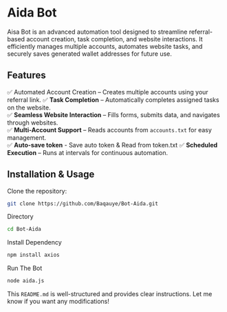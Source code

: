 # Aida Bot  

Aisa Bot is an advanced automation tool designed to streamline referral-based account creation, task completion, and website interactions. It efficiently manages multiple accounts, automates website tasks, and securely saves generated wallet addresses for future use.  




## Features  
✅ Automated Account Creation – Creates multiple accounts using your referral link.
✅ **Task Completion** – Automatically completes assigned tasks on the website.  
✅ **Seamless Website Interaction** – Fills forms, submits data, and navigates through websites.  
✅ **Multi-Account Support** – Reads accounts from `accounts.txt` for easy management.  
✅ **Auto-save token** - Save auto token & Read from token.txt
✅ **Scheduled Execution** – Runs at intervals for continuous automation.  

## Installation & Usage  

Clone the repository:  
```sh
git clone https://github.com/Baqauye/Bot-Aida.git
```
Directory 
```sh
cd Bot-Aida
```

Install Dependency 
```sh
npm install axios
```
Run The Bot
```sh
node aida.js
```

This `README.md` is well-structured and provides clear instructions. Let me know if you want any modifications!

